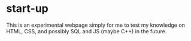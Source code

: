 # start-up
This is an experimental webpage simply for me to test my knowledge on HTML, CSS, and possibly SQL and JS (maybe C++) in the future.
